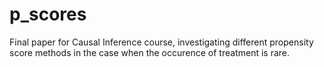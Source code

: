 # p_scores
Final paper for Causal Inference course, investigating different propensity score methods in the case when the occurence of treatment is rare.
